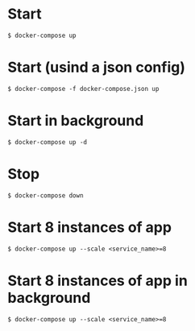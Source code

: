 # Start
```
$ docker-compose up
```

# Start (usind a json config)
```
$ docker-compose -f docker-compose.json up
```

# Start in background
```
$ docker-compose up -d
```

# Stop
```
$ docker-compose down
```

# Start 8 instances of app
```
$ docker-compose up --scale <service_name>=8
```

# Start 8 instances of app in background
```
$ docker-compose up --scale <service_name>=8
```